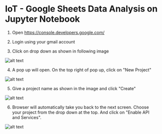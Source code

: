 # IoT - Google Sheets Data Analysis on Jupyter Notebook

1. Open https://console.developers.google.com/

2. Login using your gmail account

3. Click on drop down as shown in following image 

![alt text](https://github.com/techtutorials/IoT-Google-Sheets-Data-Analysis-on-Jupyter-Notebook/blob/master/images/google1.png "Help Image 1")

4. A pop up will open. On the top right of pop up, click on "New Project"

![alt text](https://github.com/techtutorials/IoT-Google-Sheets-Data-Analysis-on-Jupyter-Notebook/blob/master/images/google2.png "Help Image 2")

5. Give a project name as shown in the image and click "Create"

![alt text](https://github.com/techtutorials/IoT-Google-Sheets-Data-Analysis-on-Jupyter-Notebook/blob/master/images/google3.png "Help Image 3")

6. Browser will automatically take you back to the next screen. Choose your project from the drop down at the top. And click on "Enable API and Services".

![alt text](https://github.com/techtutorials/IoT-Google-Sheets-Data-Analysis-on-Jupyter-Notebook/blob/master/images/google4.png "Help Image 4")
